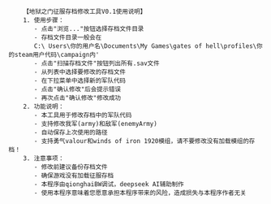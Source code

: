        【地狱之门征服存档修改工具V0.1使用说明】
        1. 使用步骤：
           - 点击"浏览..."按钮选择存档文件目录
           - 存档文件目录一般会在
           C:\ Users\你的用户名\Documents\My Games\gates of hell\profiles\你的steam用户代码\campaign内'
           - 点击"扫描存档文件"按钮列出所有.sav文件
           - 从列表中选择要修改的存档文件
           - 在下拉菜单中选择新的军队代码
           - 点击"确认修改"后会提示错误
           - 再次点击"确认修改"修改成功
        2. 功能说明：
           - 本工具用于修改存档中的军队代码
           - 支持修改我军(army)和敌军(enemyArmy)
           - 自动保存上次使用的路径
           - 支持勇气valour和winds of iron 1920模组，请不要修改没有加载模组的存档！
        3. 注意事项：
           - 修改前建议备份存档文件
           - 确保游戏没有加载征服存档
           - 本程序由qionghaiBW调试，deepseek AI辅助制作
           - 使用本程序意味着您愿意承担本程序带来的风险，造成损失与本程序作者无关
